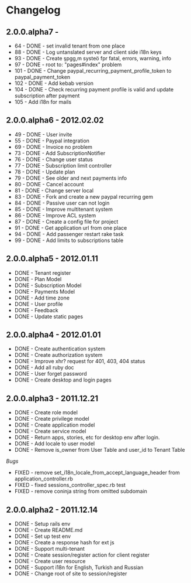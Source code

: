 # Changelog

## 2.0.0.alpha7 -

* 64  - DONE - set invalid tenant from one place
* 88  - DONE - Log untanslated server and client side i18n keys
* 93  - DONE - Create şpgg,m systeö fpr fatal, errors, warning, info
* 97  - DONE - root to: "pages#index" problem
* 101 - DONE - Change paypal_recurring_payment_profile_token to paypal_payment_token
* 102 - DONE - Add kebab version
* 104 - DONE - Check recurring payment profile is valid and update subscription after payment
* 105 - Add i18n for mails

## 2.0.0.alpha6 - 2012.02.02

* 49 - DONE - User invite
* 55 - DONE - Paypal integration
* 69 - DONE - Invoice no problem
* 73 - DONE - Add SubscriptionNotifier
* 76 - DONE - Change user status
* 77 - DONE - Subscription limit controller
* 78 - DONE - Update plan
* 79 - DONE - See older and next payments info
* 80 - DONE - Cancel account
* 81 - DONE - Change server local
* 83 - DONE - Fork and create a new paypal recurring gem
* 84 - DONE - Passive user can not login
* 85 - DONE - Improve multitenant system
* 86 - DONE - Improve ACL system
* 87 - DONE - Create a config file for project
* 91 - DONE - Get application url from one place
* 94 - DONE - Add passenger restart rake task
* 99 - DONE - Add limits to subscriptions table

## 2.0.0.alpha5 - 2012.01.11

* DONE - Tenant register
* DONE - Plan Model
* DONE - Subscription Model
* DONE - Payments Model
* DONE - Add time zone
* DONE - User profile
* DONE - Feedback
* DONE - Update static pages

## 2.0.0.alpha4 - 2012.01.01

* DONE - Create authentication system
* DONE - Create authorization system
* DONE - Improve xhr? request for 401, 403, 404 status
* DONE - Add all ruby doc
* DONE - User forget password
* DONE - Create desktop and login pages

## 2.0.0.alpha3 - 2011.12.21

* DONE - Create role model
* DONE - Create privilege model
* DONE - Create application model
* DONE - Create service model
* DONE - Return apps, stories, etc for desktop env after login.
* DONE - Add locale to user model
* DONE - Remove is_owner from User Table and user_id to Tenant Table

*Bugs*

* FIXED - remove set_i18n_locale_from_accept_language_header from application_controller.rb
* FIXED - fixed sessions_controller_spec.rb test
* FIXED - remove coninja string from omitted subdomain

## 2.0.0.alpha2 - 2011.12.14

* DONE - Setup rails env
* DONE - Create README.md
* DONE - Set up test env
* DONE - Create a response hash for ext js
* DONE - Support multi-tenant
* DONE - Create session/register action for client register
* DONE - Create user resource
* DONE - Support i18n for English, Turkish and Russian
* DONE - Change root of site to session/register
